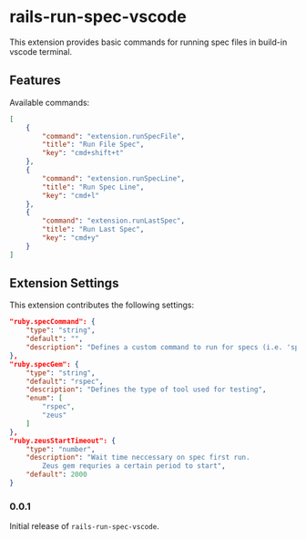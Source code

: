 # rails-run-spec-vscode

This extension provides basic commands for running spec files in build-in vscode terminal.

## Features

Available commands:

```json
[
    {
        "command": "extension.runSpecFile",
        "title": "Run File Spec",
        "key": "cmd+shift+t"
    },
    {
        "command": "extension.runSpecLine",
        "title": "Run Spec Line",
        "key": "cmd+l"
    },
    {
        "command": "extension.runLastSpec",
        "title": "Run Last Spec",
        "key": "cmd+y"
    }
]
```

## Extension Settings

This extension contributes the following settings:

```json
"ruby.specCommand": {
    "type": "string",
    "default": "",
    "description": "Defines a custom command to run for specs (i.e. 'spring rspec')"
},
"ruby.specGem": {
    "type": "string",
    "default": "rspec",
    "description": "Defines the type of tool used for testing",
    "enum": [
        "rspec",
        "zeus"
    ]
},
"ruby.zeusStartTimeout": {
    "type": "number",
    "description": "Wait time neccessary on spec first run.
        Zeus gem requries a certain period to start",
    "default": 2000
}
```

### 0.0.1

Initial release of `rails-run-spec-vscode`.
